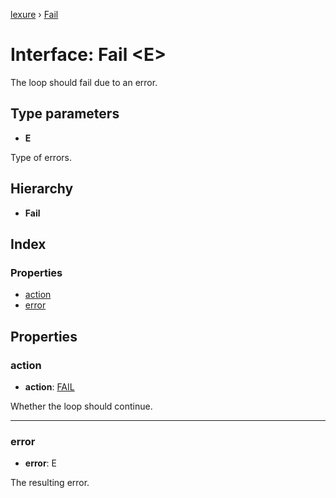 [lexure](../README.md) › [Fail](fail.md)

# Interface: Fail \<**E**\>

The loop should fail due to an error.

## Type parameters

* **E**

Type of errors.

## Hierarchy

* **Fail**

## Index

### Properties

* [action](fail.md#action)
* [error](fail.md#error)

## Properties

###  action

* **action**: [FAIL](../enums/looptag.md#fail)

Whether the loop should continue.

___

###  error

* **error**: E

The resulting error.
